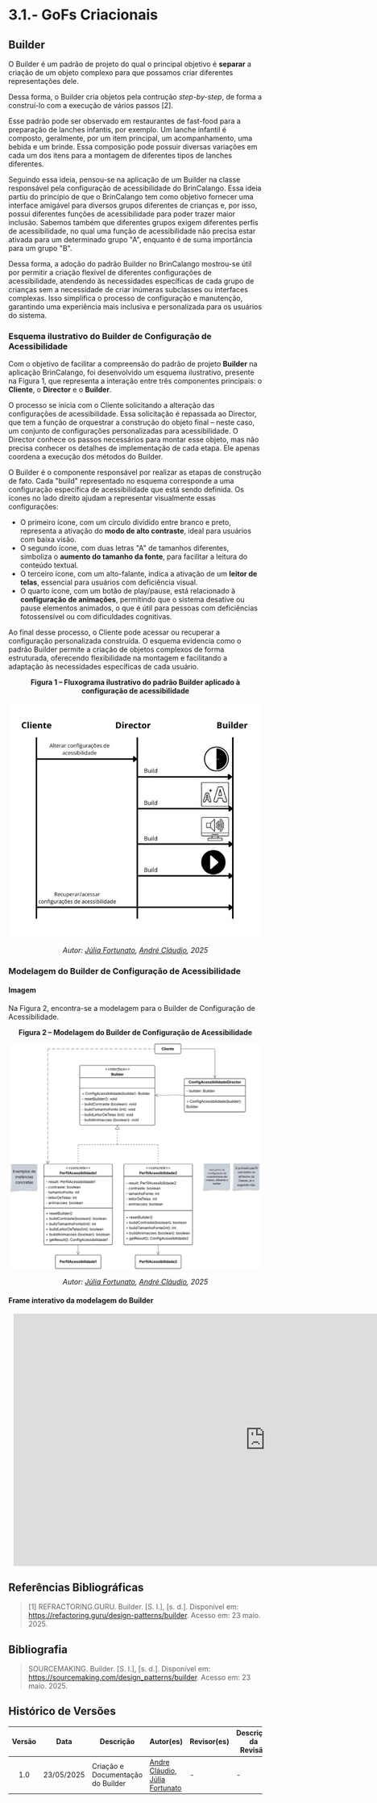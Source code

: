 # 3.1.- GoFs Criacionais

## Builder 

O Builder é um padrão de projeto do qual o principal objetivo é **separar** a criação de um objeto complexo para que possamos criar diferentes representações dele. 

Dessa forma, o Builder cria objetos pela contrução *step-by-step*, de forma a construí-lo com a execução de vários passos [2].

Esse padrão pode ser observado em restaurantes de fast-food para a preparação de lanches infantis, por exemplo. Um lanche infantil é composto, geralmente, por um item principal, um acompanhamento, uma bebida e um brinde. Essa composição pode possuir diversas variações em cada um dos itens para a montagem de diferentes tipos de lanches diferentes.

Seguindo essa ideia, pensou-se na aplicação de um Builder na classe responsável pela configuração de acessibilidade do BrinCalango. Essa ideia partiu do princípio de que o BrinCalango tem como objetivo fornecer uma interface amigável para diversos grupos diferentes de crianças e, por isso, possui diferentes funções de acessibilidade para poder trazer maior inclusão. Sabemos também que diferentes grupos exigem diferentes perfis de acessibilidade, no qual uma função de acessibilidade não precisa estar ativada para um determinado grupo "A", enquanto é de suma importância para um grupo "B".

Dessa forma, a adoção do padrão Builder no BrinCalango mostrou-se útil por permitir a criação flexível de diferentes configurações de acessibilidade, atendendo às necessidades específicas de cada grupo de crianças sem a necessidade de criar inúmeras subclasses ou interfaces complexas. Isso simplifica o processo de configuração e manutenção, garantindo uma experiência mais inclusiva e personalizada para os usuários do sistema.

### Esquema ilustrativo do Builder de Configuração de Acessibilidade

Com o objetivo de facilitar a compreensão do padrão de projeto **Builder** na aplicação BrinCalango, foi desenvolvido um esquema ilustrativo, presente na Figura 1, que representa a interação entre três componentes principais: o **Cliente**, o **Director** e o **Builder**.

O processo se inicia com o Cliente solicitando a alteração das configurações de acessibilidade. Essa solicitação é repassada ao Director, que tem a função de orquestrar a construção do objeto final – neste caso, um conjunto de configurações personalizadas para acessibilidade. O Director conhece os passos necessários para montar esse objeto, mas não precisa conhecer os detalhes de implementação de cada etapa. Ele apenas coordena a execução dos métodos do Builder.

O Builder é o componente responsável por realizar as etapas de construção de fato. Cada "build" representado no esquema corresponde a uma configuração específica de acessibilidade que está sendo definida. Os ícones no lado direito ajudam a representar visualmente essas configurações:

- O primeiro ícone, com um círculo dividido entre branco e preto, representa a ativação do **modo de alto contraste**, ideal para usuários com baixa visão.
- O segundo ícone, com duas letras "A" de tamanhos diferentes, simboliza o **aumento do tamanho da fonte**, para facilitar a leitura do conteúdo textual.
- O terceiro ícone, com um alto-falante, indica a ativação de um **leitor de telas**, essencial para usuários com deficiência visual.
- O quarto ícone, com um botão de play/pause, está relacionado à **configuração de animações**, permitindo que o sistema desative ou pause elementos animados, o que é útil para pessoas com deficiências fotossensível ou com dificuldades cognitivas.

Ao final desse processo, o Cliente pode acessar ou recuperar a configuração personalizada construída. O esquema evidencia como o padrão Builder permite a criação de objetos complexos de forma estruturada, oferecendo flexibilidade na montagem e facilitando a adaptação às necessidades específicas de cada usuário.


<p align="center"><strong>Figura 1 – Fluxograma ilustrativo do padrão Builder aplicado à configuração de acessibilidade</strong></p>

<div align="center">

![Diagrama do Builder](../assets/builderr.jpg)

</div>

<p align="center"><em>Autor: <a href="https://github.com/julia-fortunato" target="_blank">Júlia Fortunato</a>, <a href="https://github.com/andre-maia51" target="_blank">André Cláudio</a>, 2025</em></p>



### Modelagem do Builder de Configuração de Acessibilidade

#### Imagem

Na Figura 2, encontra-se a modelagem para o Builder de Configuração de Acessibilidade.

<p align="center"><strong>Figura 2 – Modelagem do Builder de Configuração de Acessibilidade </strong></p>

![Diagrama do builder](../assets/Builder-BrinCalango.svg)

<p align="center"><em>Autor: <a href="https://github.com/julia-fortunato" target="_blank">Júlia Fortunato</a>, <a href="https://github.com/andre-maia51" target="_blank">André Cláudio</a>, 2025</em></p>

#### Frame interativo da modelagem do Builder
<div style="width: 1000px; height: 500px; margin: 10px; position: relative;"><iframe allowfullscreen frameborder="0" style="width:1000px; height:500px" src="https://lucid.app/documents/embedded/2d83e371-90ce-4f3d-af08-fe71bfb54e1b" id="YEkiwTVEnZWG"></iframe></div>

## Referências Bibliográficas

> [1] REFRACTORING.GURU. Builder. [S. l.], [s. d.]. Disponível em: https://refactoring.guru/design-patterns/builder. Acesso em: 23 maio. 2025.

## Bibliografia 

> SOURCEMAKING. Builder. [S. l.], [s. d.]. Disponível em: https://sourcemaking.com/design_patterns/builder. Acesso em: 23 maio. 2025.

## Histórico de Versões
| Versão | Data       | Descrição                                    | Autor(es)                                                                                              | Revisor(es)                                      | Descrição da Revisão                                                                                  | Commits |
| :----: | ---------- | -------------------------------------------- | -------------------------------------------------------------------------------------------------------- | ------------------------------------------------ | ------------------------------------------------------------------------------------------------------ | -------- |
| 1.0    | 23/05/2025 | Criação e Documentação do Builder | [Andre Cláudio](https://github.com/andre-maia51), [Júlia Fortunato](https://github.com/julia-fortunato) | - | - | - |

